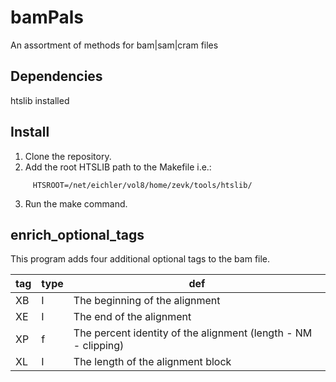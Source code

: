 # bamPals
An assortment of methods for bam|sam|cram files

## Dependencies
   htslib installed

## Install
   1. Clone the repository.
   2. Add the root HTSLIB path to the Makefile i.e.:
   ```
        HTSROOT=/net/eichler/vol8/home/zevk/tools/htslib/
   ```
   3. Run the make command.
## enrich_optional_tags

This program adds four additional optional tags to the bam file. 


| tag  | type  | def  | 
|---|---|---|
| XB  | I  | The beginning of the alignment  |
| XE  | I  | The end of the alignment   |
| XP  | f  | The percent identity of the alignment (length - NM - clipping)  |
| XL  | I  | The length of the alignment block  |
